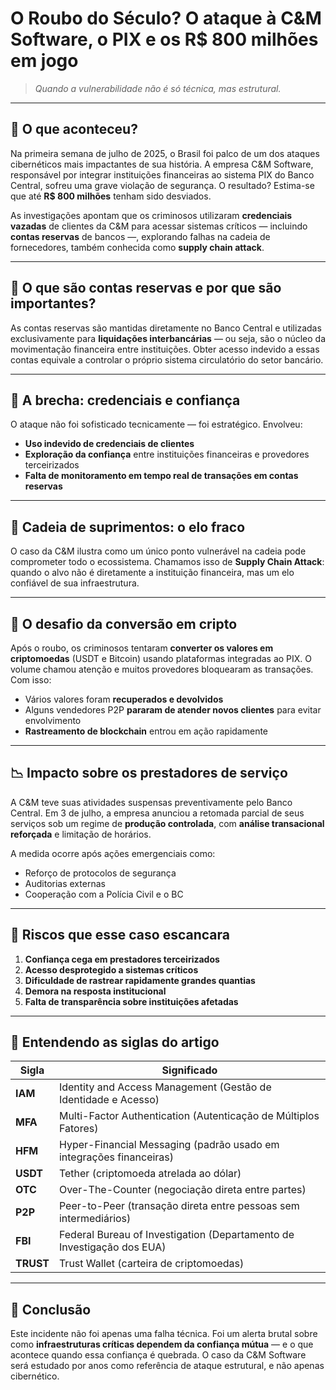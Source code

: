 # O Roubo do Século? O ataque à C&M Software, o PIX e os R$ 800 milhões em jogo

> _Quando a vulnerabilidade não é só técnica, mas estrutural._

---

## 🧠 O que aconteceu?

Na primeira semana de julho de 2025, o Brasil foi palco de um dos ataques cibernéticos mais impactantes de sua história. A empresa C&M Software, responsável por integrar instituições financeiras ao sistema PIX do Banco Central, sofreu uma grave violação de segurança. O resultado? Estima-se que até **R$ 800 milhões** tenham sido desviados.

As investigações apontam que os criminosos utilizaram **credenciais vazadas** de clientes da C&M para acessar sistemas críticos — incluindo **contas reservas** de bancos —, explorando falhas na cadeia de fornecedores, também conhecida como **supply chain attack**.

---

## 💸 O que são contas reservas e por que são importantes?

As contas reservas são mantidas diretamente no Banco Central e utilizadas exclusivamente para **liquidações interbancárias** — ou seja, são o núcleo da movimentação financeira entre instituições. Obter acesso indevido a essas contas equivale a controlar o próprio sistema circulatório do setor bancário.

---

## 🔐 A brecha: credenciais e confiança

O ataque não foi sofisticado tecnicamente — foi estratégico. Envolveu:
- **Uso indevido de credenciais de clientes**
- **Exploração da confiança** entre instituições financeiras e provedores terceirizados
- **Falta de monitoramento em tempo real de transações em contas reservas**

---

## 🧱 Cadeia de suprimentos: o elo fraco

O caso da C&M ilustra como um único ponto vulnerável na cadeia pode comprometer todo o ecossistema. Chamamos isso de **Supply Chain Attack**: quando o alvo não é diretamente a instituição financeira, mas um elo confiável de sua infraestrutura.

---

## 🔄 O desafio da conversão em cripto

Após o roubo, os criminosos tentaram **converter os valores em criptomoedas** (USDT e Bitcoin) usando plataformas integradas ao PIX. O volume chamou atenção e muitos provedores bloquearam as transações. Com isso:

- Vários valores foram **recuperados e devolvidos**
- Alguns vendedores P2P **pararam de atender novos clientes** para evitar envolvimento
- **Rastreamento de blockchain** entrou em ação rapidamente

---

## 📉 Impacto sobre os prestadores de serviço

A C&M teve suas atividades suspensas preventivamente pelo Banco Central. Em 3 de julho, a empresa anunciou a retomada parcial de seus serviços sob um regime de **produção controlada**, com **análise transacional reforçada** e limitação de horários.

A medida ocorre após ações emergenciais como:
- Reforço de protocolos de segurança
- Auditorias externas
- Cooperação com a Polícia Civil e o BC

---

## 🚨 Riscos que esse caso escancara

1. **Confiança cega em prestadores terceirizados**
2. **Acesso desprotegido a sistemas críticos**
3. **Dificuldade de rastrear rapidamente grandes quantias**
4. **Demora na resposta institucional**
5. **Falta de transparência sobre instituições afetadas**

---

## 🧭 Entendendo as siglas do artigo

| Sigla | Significado |
|-------|-------------|
| **IAM** | Identity and Access Management (Gestão de Identidade e Acesso) |
| **MFA** | Multi-Factor Authentication (Autenticação de Múltiplos Fatores) |
| **HFM** | Hyper-Financial Messaging (padrão usado em integrações financeiras) |
| **USDT** | Tether (criptomoeda atrelada ao dólar) |
| **OTC** | Over-The-Counter (negociação direta entre partes) |
| **P2P** | Peer-to-Peer (transação direta entre pessoas sem intermediários) |
| **FBI** | Federal Bureau of Investigation (Departamento de Investigação dos EUA) |
| **TRUST** | Trust Wallet (carteira de criptomoedas) |

---

## 📌 Conclusão

Este incidente não foi apenas uma falha técnica. Foi um alerta brutal sobre como **infraestruturas críticas dependem da confiança mútua** — e o que acontece quando essa confiança é quebrada. O caso da C&M Software será estudado por anos como referência de ataque estrutural, e não apenas cibernético.
